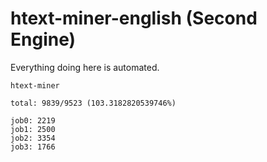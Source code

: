 # htext-miner-english (Second Engine)

Everything doing here is automated.

```
htext-miner

total: 9839/9523 (103.3182820539746%)

job0: 2219
job1: 2500
job2: 3354
job3: 1766
```